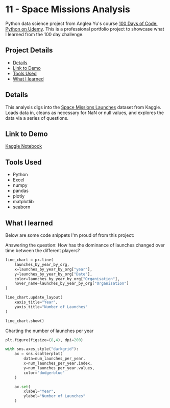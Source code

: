 # 11 - Space Missions Analysis

Python data science project from Anglea Yu's course [100 Days of Code: Python on Udemy](https://www.udemy.com/course/100-days-of-code/). This is a professional portfolio project to showcase what I learned from the 100 day challenge.

## Project Details
- [Details](#details)
- [Link to Demo](#link-to-demo)
- [Tools Used](#tools-used)
- [What I learned](#what-i-learned)

## Details

This analysis digs into the [Space Missions Launches](https://www.kaggle.com/datasets/sefercanapaydn/mission-launches) dataset from Kaggle. Loads data in, cleans as necessary for NaN or null values, and explores the data via a series of questions.

## Link to Demo

[Kaggle Notebook](https://www.kaggle.com/code/garrettbecker/space-missions-analysis/notebook)

## Tools Used

- Python
- Excel
- numpy
- pandas
- plotly
- matplotlib
- seaborn

## What I learned

Below are some code snippets I'm proud of from this project:

Answering the question: How has the dominance of launches changed over time between the different players?
```python
line_chart = px.line(
    launches_by_year_by_org,
    x=launches_by_year_by_org["year"],
    y=launches_by_year_by_org["Date"],
    color=launches_by_year_by_org["Organisation"],
    hover_name=launches_by_year_by_org["Organisation"]
)

line_chart.update_layout(
    xaxis_title="Year",
    yaxis_title="Number of Launches"
)

line_chart.show()
```

Charting the number of launches per year
```python
plt.figure(figsize=(8,4), dpi=200)

with sns.axes_style("darkgrid"):
    ax = sns.scatterplot(
        data=num_launches_per_year,
        x=num_launches_per_year.index,
        y=num_launches_per_year.values,
        color="dodgerblue"
    )

    ax.set(
        xlabel="Year",
        ylabel="Number of Launches"
    )
```
